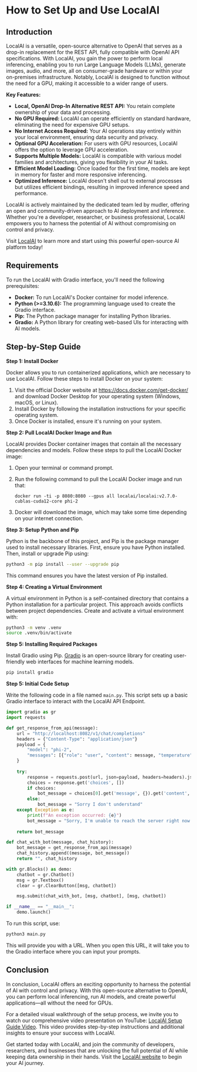 # How to Set Up and Use LocalAI

## Introduction
LocalAI is a versatile, open-source alternative to OpenAI that serves as a drop-in replacement for the REST API, fully compatible with OpenAI API specifications. With LocalAI, you gain the power to perform local inferencing, enabling you to run Large Language Models (LLMs), generate images, audio, and more, all on consumer-grade hardware or within your on-premises infrastructure. Notably, LocalAI is designed to function without the need for a GPU, making it accessible to a wider range of users.

**Key Features:**
- **Local, OpenAI Drop-In Alternative REST API:** You retain complete ownership of your data and processing.
- **No GPU Required:** LocalAI can operate efficiently on standard hardware, eliminating the need for expensive GPU setups.
- **No Internet Access Required:** Your AI operations stay entirely within your local environment, ensuring data security and privacy.
- **Optional GPU Acceleration:** For users with GPU resources, LocalAI offers the option to leverage GPU acceleration.
- **Supports Multiple Models:** LocalAI is compatible with various model families and architectures, giving you flexibility in your AI tasks.
- **Efficient Model Loading:** Once loaded for the first time, models are kept in memory for faster and more responsive inferencing.
- **Optimized Inference:** LocalAI doesn't shell out to external processes but utilizes efficient bindings, resulting in improved inference speed and performance.

LocalAI is actively maintained by the dedicated team led by mudler, offering an open and community-driven approach to AI deployment and inference. Whether you're a developer, researcher, or business professional, LocalAI empowers you to harness the potential of AI without compromising on control and privacy.

Visit [LocalAI](https://localai.io/) to learn more and start using this powerful open-source AI platform today!


## Requirements

To run the LocalAI with Gradio interface, you'll need the following prerequisites:

- **Docker:** To run LocalAI's Docker container for model inference.
- **Python (>=3.10.6):** The programming language used to create the Gradio interface.
- **Pip:** The Python package manager for installing Python libraries.
- **Gradio:** A Python library for creating web-based UIs for interacting with AI models.

## Step-by-Step Guide

**Step 1: Install Docker**

Docker allows you to run containerized applications, which are necessary to use LocalAI. Follow these steps to install Docker on your system:

1. Visit the official Docker website at https://docs.docker.com/get-docker/ and download Docker Desktop for your operating system (Windows, macOS, or Linux).
2. Install Docker by following the installation instructions for your specific operating system.
3. Once Docker is installed, ensure it's running on your system.

**Step 2: Pull LocalAI Docker Image and Run**

LocalAI provides Docker container images that contain all the necessary dependencies and models. Follow these steps to pull the LocalAI Docker image:

1. Open your terminal or command prompt.
2. Run the following command to pull the LocalAI Docker image and run that:

   ```
   docker run -ti -p 8080:8080 --gpus all localai/localai:v2.7.0-cublas-cuda12-core phi-2
   ```

3. Docker will download the image, which may take some time depending on your internet connection.

**Step 3: Setup Python and Pip**

Python is the backbone of this project, and Pip is the package manager used to install necessary libraries. First, ensure you have Python installed. Then, install or upgrade Pip using:

```bash
python3 -m pip install --user --upgrade pip
```
This command ensures you have the latest version of Pip installed.

**Step 4: Creating a Virtual Environment**

A virtual environment in Python is a self-contained directory that contains a Python installation for a particular project. This approach avoids conflicts between project dependencies. Create and activate a virtual environment with:

```bash
python3 -m venv .venv
source .venv/bin/activate
```

**Step 5: Installing Required Packages**

Install Gradio using Pip. [Gradio](https://www.gradio.app/) is an open-source library for creating user-friendly web interfaces for machine learning models.

```bash
pip install gradio
```

**Step 5: Initial Code Setup**

Write the following code in a file named `main.py`. This script sets up a basic Gradio interface to interact with the LocalAI API Endpoint.

```python
import gradio as gr
import requests

def get_response_from_api(message):
    url = "http://localhost:8082/v1/chat/completions"
    headers = {"Content-Type": "application/json"}
    payload = {
        "model": "phi-2",
        "messages": [{"role": "user", "content": message, "temperature": 0.1}]
    }
    
    try:
        response = requests.post(url, json=payload, headers=headers).json()
        choices = response.get('choices', [])
        if choices:
            bot_message = choices[0].get('message', {}).get('content', "Sorry I don't understand")
        else:
            bot_message = "Sorry I don't understand"
    except Exception as e:
        print(f"An exception occurred: {e}")
        bot_message = "Sorry, I'm unable to reach the server right now."
    
    return bot_message

def chat_with_bot(message, chat_history):
    bot_message = get_response_from_api(message)
    chat_history.append((message, bot_message))
    return "", chat_history

with gr.Blocks() as demo:
    chatbot = gr.Chatbot()
    msg = gr.Textbox()
    clear = gr.ClearButton([msg, chatbot])

    msg.submit(chat_with_bot, [msg, chatbot], [msg, chatbot])

if __name__ == "__main__":
    demo.launch()
```

To run this script, use:

```bash
python3 main.py
```

This will provide you with a URL. When you open this URL, it will take you to the Gradio interface where you can input your prompts.

## Conclusion
In conclusion, LocalAI offers an exciting opportunity to harness the potential of AI with control and privacy. With this open-source alternative to OpenAI, you can perform local inferencing, run AI models, and create powerful applications—all without the need for GPUs.

For a detailed visual walkthrough of the setup process, we invite you to watch our comprehensive video presentation on YouTube: [LocalAI Setup Guide Video](https://www.youtube.com/watch?v=ojpU7W35-Ww). This video provides step-by-step instructions and additional insights to ensure your success with LocalAI.

Get started today with LocalAI, and join the community of developers, researchers, and businesses that are unlocking the full potential of AI while keeping data ownership in their hands. Visit the [LocalAI website](https://localai.io/) to begin your AI journey.

